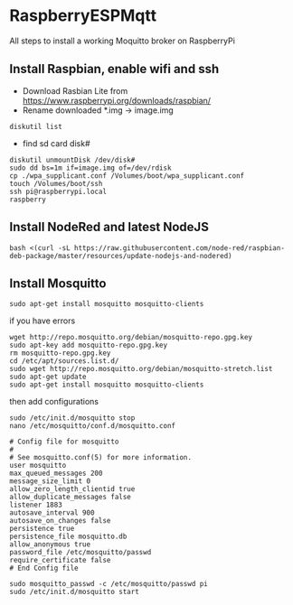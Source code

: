 # RaspberryESPMqtt

All steps to install a working Moquitto broker on RaspberryPi

## Install Raspbian, enable wifi and ssh

- Download Rasbian Lite from https://www.raspberrypi.org/downloads/raspbian/
- Rename downloaded *.img -> image.img
```
diskutil list
```
- find sd card disk#
```
diskutil unmountDisk /dev/disk#
sudo dd bs=1m if=image.img of=/dev/rdisk
cp ./wpa_supplicant.conf /Volumes/boot/wpa_supplicant.conf
touch /Volumes/boot/ssh
ssh pi@raspberrypi.local 
raspberry
```

## Install NodeRed and latest NodeJS
```
bash <(curl -sL https://raw.githubusercontent.com/node-red/raspbian-deb-package/master/resources/update-nodejs-and-nodered)
```

## Install Mosquitto
```
sudo apt-get install mosquitto mosquitto-clients
```
if you have errors
  ```
  wget http://repo.mosquitto.org/debian/mosquitto-repo.gpg.key
  sudo apt-key add mosquitto-repo.gpg.key
  rm mosquitto-repo.gpg.key
  cd /etc/apt/sources.list.d/
  sudo wget http://repo.mosquitto.org/debian/mosquitto-stretch.list
  sudo apt-get update
  sudo apt-get install mosquitto mosquitto-clients
  ```
then add configurations
```
sudo /etc/init.d/mosquitto stop
nano /etc/mosquitto/conf.d/mosquitto.conf

# Config file for mosquitto
#
# See mosquitto.conf(5) for more information.
user mosquitto
max_queued_messages 200
message_size_limit 0
allow_zero_length_clientid true
allow_duplicate_messages false
listener 1883
autosave_interval 900
autosave_on_changes false
persistence true
persistence_file mosquitto.db
allow_anonymous true
password_file /etc/mosquitto/passwd
require_certificate false
# End Config file

sudo mosquitto_passwd -c /etc/mosquitto/passwd pi
sudo /etc/init.d/mosquitto start
```
